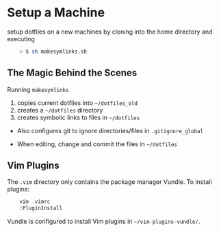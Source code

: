 # Setup a Machine
setup dotfiles on a new machines by cloning into the home directory and executing
```bash
    > $ sh makesymlinks.sh
```

## The Magic Behind the Scenes
Running `makesymlinks`
1. copies current dotfiles into `~/dotfiles_old`
2. creates a `~/dotfiles` directory
3. creates symbolic links to files in `~/dotfiles` 

- Also configures git to ignore directories/files in `.gitignore_global`

- When editing, change and commit the files in `~/dotfiles`

## Vim Plugins

The `.vim` directory only contains the package manager Vundle. To install plugins:
```bash
    vim .vimrc
    :PluginInstall
```
Vundle is configured to install Vim plugins in `~/vim-plugins-vundle/`.
